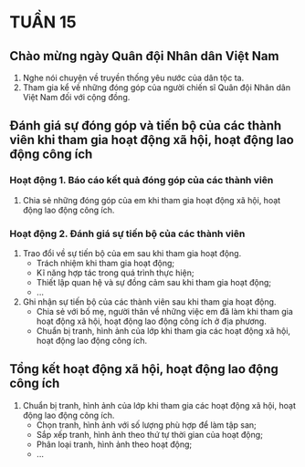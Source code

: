 # TUẦN 15

## Chào mừng ngày Quân đội Nhân dân Việt Nam
1. Nghe nói chuyện về truyền thống yêu nước của dân tộc ta.
2. Tham gia kể về những đóng góp của người chiến sĩ Quân đội Nhân dân Việt Nam đối với cộng đồng.

## Đánh giá sự đóng góp và tiến bộ của các thành viên khi tham gia hoạt động xã hội, hoạt động lao động công ích
### Hoạt động 1. Báo cáo kết quả đóng góp của các thành viên
1. Chia sẻ những đóng góp của em khi tham gia hoạt động xã hội, hoạt động lao động công ích.

### Hoạt động 2. Đánh giá sự tiến bộ của các thành viên
1. Trao đổi về sự tiến bộ của em sau khi tham gia hoạt động.
    - Trách nhiệm khi tham gia hoạt động;
    - Kĩ năng hợp tác trong quá trình thực hiện;
    - Thiết lập quan hệ và sự đồng cảm sau khi tham gia hoạt động;
    - ...
2. Ghi nhận sự tiến bộ của các thành viên sau khi tham gia hoạt động.
    - Chia sẻ với bố mẹ, người thân về những việc em đã làm khi tham gia hoạt động xã hội, hoạt động lao động công ích ở địa phương.
    - Chuẩn bị tranh, hình ảnh của lớp khi tham gia các hoạt động xã hội, hoạt động lao động công ích.

## Tổng kết hoạt động xã hội, hoạt động lao động công ích
1. Chuẩn bị tranh, hình ảnh của lớp khi tham gia các hoạt động xã hội, hoạt động lao động công ích.
    - Chọn tranh, hình ảnh với số lượng phù hợp để làm tập san;
    - Sắp xếp tranh, hình ảnh theo thứ tự thời gian của hoạt động;
    - Phân loại tranh, hình ảnh theo hoạt động;
    - ...
